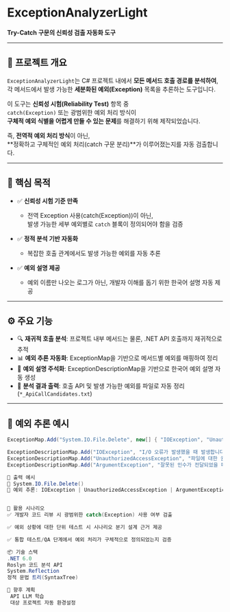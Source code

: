 # ExceptionAnalyzerLight

**Try-Catch 구문의 신뢰성 검출 자동화 도구**

---

## 📌 프로젝트 개요

`ExceptionAnalyzerLight`는 C# 프로젝트 내에서 **모든 메서드 호출 경로를 분석하여**,  
각 메서드에서 발생 가능한 **세분화된 예외(Exception)** 목록을 추론하는 도구입니다.

이 도구는 **신뢰성 시험(Reliability Test)** 항목 중  
`catch(Exception)` 또는 광범위한 예외 처리 방식이  
**구체적 예외 식별을 어렵게 만들 수 있는 문제**를 해결하기 위해 제작되었습니다.

즉, **전역적 예외 처리 방식**이 아닌,  
**정확하고 구체적인 예외 처리(catch 구문 분리)**가 이루어졌는지를 자동 검출합니다.

---

## 🎯 핵심 목적

- ✅ **신뢰성 시험 기준 만족**
  - 전역 Exception 사용(catch(Exception))이 아닌,  
    발생 가능한 세부 예외별로 `catch` 블록이 정의되어야 함을 검증

- ✅ **정적 분석 기반 자동화**
  - 복잡한 호출 관계에서도 발생 가능한 예외를 자동 추론

- ✅ **예외 설명 제공**
  - 예외 이름만 나오는 로그가 아닌, 개발자 이해를 돕기 위한 한국어 설명 자동 제공

---

## ⚙ 주요 기능

- 🔍 **재귀적 호출 분석**: 프로젝트 내부 메서드는 물론, .NET API 호출까지 재귀적으로 추적
- 📊 **예외 추론 자동화**: ExceptionMap을 기반으로 메서드별 예외를 매핑하여 정리
- 🧠 **예외 설명 주석화**: ExceptionDescriptionMap을 기반으로 한국어 예외 설명 자동 생성
- 📄 **분석 결과 출력**: 호출 API 및 발생 가능한 예외를 파일로 자동 정리 (`*_ApiCallCandidates.txt`)

---

## 💬 예외 추론 예시

```csharp
ExceptionMap.Add("System.IO.File.Delete", new[] { "IOException", "UnauthorizedAccessException", "ArgumentException" });

ExceptionDescriptionMap.Add("IOException", "I/O 오류가 발생했을 때 발생합니다.");
ExceptionDescriptionMap.Add("UnauthorizedAccessException", "파일에 대한 권한이 없을 경우 발생합니다.");
ExceptionDescriptionMap.Add("ArgumentException", "잘못된 인수가 전달되었을 때 발생합니다.");

📁 출력 예시
🔧 System.IO.File.Delete()
📌 예외 추론: IOException | UnauthorizedAccessException | ArgumentException


📍 활용 시나리오
✅ 개발자 코드 리뷰 시 광범위한 catch(Exception) 사용 여부 검출

✅ 예외 상황에 대한 단위 테스트 시 시나리오 분기 설계 근거 제공

✅ 통합 테스트/QA 단계에서 예외 처리가 구체적으로 정의되었는지 검증

📦 기술 스택
.NET 6.0
Roslyn 코드 분석 API
System.Reflection
정적 문법 트리(SyntaxTree)

📌 향후 계획
 API LLM 학습
 대상 프로젝트 자동 환경설정

